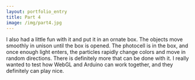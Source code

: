 ```yaml
---
layout: portfolio_entry
title: Part 4
image: /img/part4.jpg
---
```

I also had a little fun with it and put it in an ornate box.  The objects move smoothly in unison until the box is opened. The photocell is in the box, and once enough light enters, the particles rapidly change colors and move in random directions.  There is definitely more that can be done with it. I really wanted to test how WebGL and Arduino can work together, and they definitely can play nice. 
